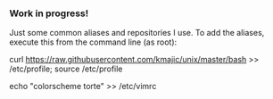 ### Work in progress! ###

Just some common aliases and repositories I use. To add the aliases, execute this from the command line (as root):

curl https://raw.githubusercontent.com/kmajic/unix/master/bash >> /etc/profile; source /etc/profile

echo "colorscheme torte" >> /etc/vimrc
